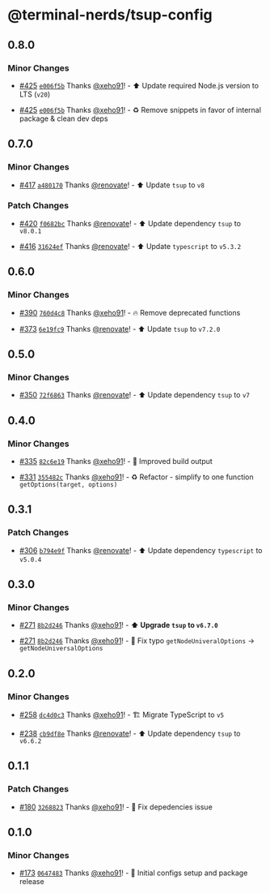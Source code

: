 # @terminal-nerds/tsup-config<!-- markdownlint-disable line-length list-marker-space no-duplicate-header ul-style ul-indent no-bare-urls -->

## 0.8.0

### Minor Changes

- [#425](https://github.com/terminal-nerds/configs/pull/425) [`e006f5b`](https://github.com/terminal-nerds/configs/commit/e006f5b96ecca76711cddf7f9c6012e4298a9737) Thanks [@xeho91](https://github.com/xeho91)! - ⬆️ Update required Node.js version to LTS (`v20`)

- [#425](https://github.com/terminal-nerds/configs/pull/425) [`e006f5b`](https://github.com/terminal-nerds/configs/commit/e006f5b96ecca76711cddf7f9c6012e4298a9737) Thanks [@xeho91](https://github.com/xeho91)! - ♻ Remove snippets in favor of internal package & clean dev deps

## 0.7.0

### Minor Changes

- [#417](https://github.com/terminal-nerds/configs/pull/417) [`a480170`](https://github.com/terminal-nerds/configs/commit/a48017079050fc615134c47bdf29c0413d355055) Thanks [@renovate](https://github.com/apps/renovate)! - ⬆️ Update `tsup` to `v8`

### Patch Changes

- [#420](https://github.com/terminal-nerds/configs/pull/420) [`f0682bc`](https://github.com/terminal-nerds/configs/commit/f0682bcacf603627398223cdeb4bc0f41a2066c0) Thanks [@renovate](https://github.com/apps/renovate)! - ⬆️ Update dependency `tsup` to `v8.0.1`

- [#416](https://github.com/terminal-nerds/configs/pull/416) [`31624ef`](https://github.com/terminal-nerds/configs/commit/31624efaea68d25de289321177603951b41686e6) Thanks [@renovate](https://github.com/apps/renovate)! - ⬆️ Update `typescript` to `v5.3.2`

## 0.6.0

### Minor Changes

- [#390](https://github.com/terminal-nerds/configs/pull/390) [`760d4c8`](https://github.com/terminal-nerds/configs/commit/760d4c8dbaa74b2d7fe3292329cc8dde57915c69) Thanks [@xeho91](https://github.com/xeho91)! - 🔥 Remove deprecated functions

- [#373](https://github.com/terminal-nerds/configs/pull/373) [`6e19fc9`](https://github.com/terminal-nerds/configs/commit/6e19fc93706f2ca587cf4a6fbe4108321bc92953) Thanks [@renovate](https://github.com/apps/renovate)! - ⬆️ Update `tsup` to `v7.2.0`

## 0.5.0

### Minor Changes

- [#350](https://github.com/terminal-nerds/configs/pull/350) [`72f6863`](https://github.com/terminal-nerds/configs/commit/72f6863b189887b7950331fca675dab3520ee16e) Thanks [@renovate](https://github.com/apps/renovate)! - ⬆️ Update dependency `tsup` to `v7`

## 0.4.0

### Minor Changes

- [#335](https://github.com/terminal-nerds/configs/pull/335) [`82c6e19`](https://github.com/terminal-nerds/configs/commit/82c6e19f5cd0db2b00f75ce4fccac8fa43d4777e) Thanks [@xeho91](https://github.com/xeho91)! - 🔧 Improved build output

- [#331](https://github.com/terminal-nerds/configs/pull/331) [`355482c`](https://github.com/terminal-nerds/configs/commit/355482c831513c5ccbf24caf12fbb46afe7ef2fe) Thanks [@xeho91](https://github.com/xeho91)! - ♻️ Refactor - simplify to one function `getOptions(target, options)`

## 0.3.1

### Patch Changes

- [#306](https://github.com/terminal-nerds/configs/pull/306) [`b794e9f`](https://github.com/terminal-nerds/configs/commit/b794e9f973d4b5654d4250891a8c353fbbc78934) Thanks [@renovate](https://github.com/apps/renovate)! - ⬆️ Update dependency `typescript` to `v5.0.4`

## 0.3.0

### Minor Changes

- [#271](https://github.com/terminal-nerds/configs/pull/271) [`8b2d246`](https://github.com/terminal-nerds/configs/commit/8b2d2461c42686e08d0b8d31616c3d142bb07d26) Thanks [@xeho91](https://github.com/xeho91)! - **⬆️ Upgrade `tsup` to `v6.7.0`**

- [#271](https://github.com/terminal-nerds/configs/pull/271) [`8b2d246`](https://github.com/terminal-nerds/configs/commit/8b2d2461c42686e08d0b8d31616c3d142bb07d26) Thanks [@xeho91](https://github.com/xeho91)! - 🐛 Fix typo `getNodeUniveralOptions` -> `getNodeUniversalOptions`

## 0.2.0

### Minor Changes

- [#258](https://github.com/terminal-nerds/configs/pull/258) [`dc4d0c3`](https://github.com/terminal-nerds/configs/commit/dc4d0c33897508fe665e099c1ab939484bb5dd85) Thanks [@xeho91](https://github.com/xeho91)! - 🏗 Migrate TypeScript to `v5`

- [#238](https://github.com/terminal-nerds/configs/pull/238) [`cb9df8e`](https://github.com/terminal-nerds/configs/commit/cb9df8e105a489ffe5ad9c2d1efae07c953dda73) Thanks [@renovate](https://github.com/apps/renovate)! - ⬆️ Update dependency `tsup` to `v6.6.2`

## 0.1.1

### Patch Changes

- [#180](https://github.com/terminal-nerds/configs/pull/180) [`3268823`](https://github.com/terminal-nerds/configs/commit/326882328021d44f6a1fb8e0015473d7525715ec) Thanks [@xeho91](https://github.com/xeho91)! - 🐛 Fix depedencies issue

## 0.1.0

### Minor Changes

- [#173](https://github.com/terminal-nerds/configs/pull/173) [`0647483`](https://github.com/terminal-nerds/configs/commit/0647483a855e7677c8406c1529a1677d969fe693) Thanks [@xeho91](https://github.com/xeho91)! - 🎉 Initial configs setup and package release
